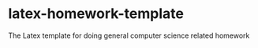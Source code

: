 latex-homework-template
=======================

The Latex template for doing general computer science related homework
